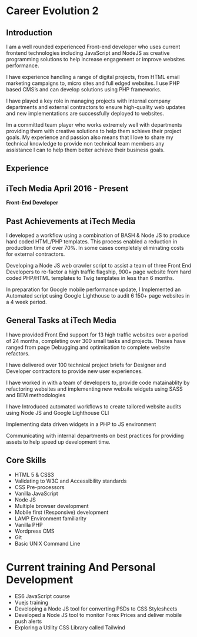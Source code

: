 # Career Evolution 2

## Introduction
I am a well rounded experienced Front-end developer who uses current frontend technologies including JavaScript and NodeJS as creative programming solutions to help increase engagement or improve websites performance.

I have experience handling a range of digital projects, from HTML email marketing campaigns to, micro sites and full edged websites. I use PHP based CMS’s and can develop solutions using PHP frameworks.

I have played a key role in managing projects with internal company departments and external contractors to ensure high-quality web updates and new implementations are successfully deployed to websites.

Im a committed team player who works extremely well with departments providing them with creative solutions to help them achieve their project goals. My experience and passion also means that I love to share my technical knowledge to provide non technical team members any assistance I can to help them better achieve their business goals.

## Experience
## iTech Media April 2016 - Present
**Front-End Developer**

## Past Achievements at iTech Media
I developed a workflow using a combination of BASH & Node JS to produce hard coded HTML/PHP templates. This process enabled a reduction in production time of over 70%. In some cases completely eliminating costs for external contractors.

Developing a Node JS web crawler script to assist a team of three Front End Developers to re-factor a high traffic flagship, 900+ page website from hard coded PHP/HTML templates to Twig templates in less than 6 months.

In preparation for Google mobile performance update, I Implemented an Automated script using Google Lighthouse to audit 6 150+ page websites in a 4 week period.

## General Tasks at iTech Media
I have provided Front End support for 13 high traffic websites over a period of 24 months, completing over 300 small tasks and projects. Theses have ranged from page Debugging and optimisation to complete website refactors.

I have delivered over 100 technical project briefs for Designer and Developer contractors to provide new user experiences. 

I have worked in with a team of developers to, provide code matainablity by refactoring websites and implementing new website widgets using SASS and BEM methodologies

I have Introduced automated workflows to create tailored website audits using Node JS and Google Lighthouse CLI

Implementing data driven widgets in a PHP to JS environment

Communicating with internal departments on best practices for providing assets to help speed up development time.

## Core Skills
- HTML 5 & CSS3
- Validating to W3C and Accessibility standards
- CSS Pre-processors
- Vanilla JavaScript
- Node JS
- Multiple browser development
- Mobile first (Responsive) development
- LAMP Environment familiarity
- Vanilla PHP
- Wordpress CMS
- Git
- Basic UNIX Command Line

# Current training And Personal Development
- ES6 JavaScript course
- Vuejs training
- Developing a Node JS tool for converting PSDs to CSS Stylesheets
- Developed a Node JS tool to monitor Forex Prices and deliver mobile push alerts
- Exploring a Utility CSS Library called Tailwind

